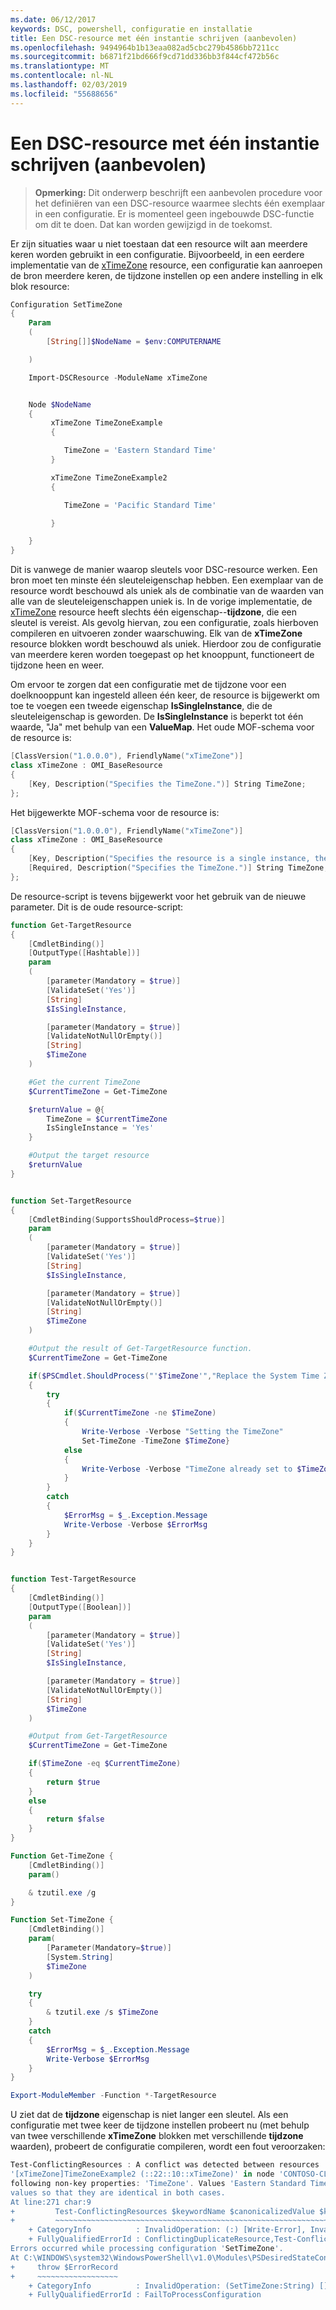 ```yaml
---
ms.date: 06/12/2017
keywords: DSC, powershell, configuratie en installatie
title: Een DSC-resource met één instantie schrijven (aanbevolen)
ms.openlocfilehash: 9494964b1b13eaa082ad5cbc279b4586bb7211cc
ms.sourcegitcommit: b6871f21bd666f9cd71dd336bb3f844cf472b56c
ms.translationtype: MT
ms.contentlocale: nl-NL
ms.lasthandoff: 02/03/2019
ms.locfileid: "55688656"
---
```

# <a name="writing-a-single-instance-dsc-resource-best-practice"></a>Een DSC-resource met één instantie schrijven (aanbevolen)

>**Opmerking:** Dit onderwerp beschrijft een aanbevolen procedure voor het definiëren van een DSC-resource waarmee slechts één exemplaar in een configuratie. Er is momenteel geen ingebouwde DSC-functie om dit te doen. Dat kan worden gewijzigd in de toekomst.

Er zijn situaties waar u niet toestaan dat een resource wilt aan meerdere keren worden gebruikt in een configuratie. Bijvoorbeeld, in een eerdere implementatie van de [xTimeZone](https://github.com/PowerShell/xTimeZone) resource, een configuratie kan aanroepen de bron meerdere keren, de tijdzone instellen op een andere instelling in elk blok resource:

```powershell
Configuration SetTimeZone
{
    Param
    (
        [String[]]$NodeName = $env:COMPUTERNAME

    )

    Import-DSCResource -ModuleName xTimeZone


    Node $NodeName
    {
         xTimeZone TimeZoneExample
         {

            TimeZone = 'Eastern Standard Time'
         }

         xTimeZone TimeZoneExample2
         {

            TimeZone = 'Pacific Standard Time'

         }

    }
}
```

Dit is vanwege de manier waarop sleutels voor DSC-resource werken. Een bron moet ten minste één sleuteleigenschap hebben. Een exemplaar van de resource wordt beschouwd als uniek als de combinatie van de waarden van alle van de sleuteleigenschappen uniek is. In de vorige implementatie, de [xTimeZone](https://github.com/PowerShell/xTimeZone) resource heeft slechts één eigenschap--**tijdzone**, die een sleutel is vereist. Als gevolg hiervan, zou een configuratie, zoals hierboven compileren en uitvoeren zonder waarschuwing. Elk van de **xTimeZone** resource blokken wordt beschouwd als uniek. Hierdoor zou de configuratie van meerdere keren worden toegepast op het knooppunt, functioneert de tijdzone heen en weer.

Om ervoor te zorgen dat een configuratie met de tijdzone voor een doelknooppunt kan ingesteld alleen één keer, de resource is bijgewerkt om toe te voegen een tweede eigenschap **IsSingleInstance**, die de sleuteleigenschap is geworden.
De **IsSingleInstance** is beperkt tot één waarde, "Ja" met behulp van een **ValueMap**. Het oude MOF-schema voor de resource is:

```powershell
[ClassVersion("1.0.0.0"), FriendlyName("xTimeZone")]
class xTimeZone : OMI_BaseResource
{
    [Key, Description("Specifies the TimeZone.")] String TimeZone;
};
```

Het bijgewerkte MOF-schema voor de resource is:

```powershell
[ClassVersion("1.0.0.0"), FriendlyName("xTimeZone")]
class xTimeZone : OMI_BaseResource
{
    [Key, Description("Specifies the resource is a single instance, the value must be 'Yes'"), ValueMap{"Yes"}, Values{"Yes"}] String IsSingleInstance;
    [Required, Description("Specifies the TimeZone.")] String TimeZone;
};
```

De resource-script is tevens bijgewerkt voor het gebruik van de nieuwe parameter. Dit is de oude resource-script:

```powershell
function Get-TargetResource
{
    [CmdletBinding()]
    [OutputType([Hashtable])]
    param
    (
        [parameter(Mandatory = $true)]
        [ValidateSet('Yes')]
        [String]
        $IsSingleInstance,

        [parameter(Mandatory = $true)]
        [ValidateNotNullOrEmpty()]
        [String]
        $TimeZone
    )

    #Get the current TimeZone
    $CurrentTimeZone = Get-TimeZone

    $returnValue = @{
        TimeZone = $CurrentTimeZone
        IsSingleInstance = 'Yes'
    }

    #Output the target resource
    $returnValue
}


function Set-TargetResource
{
    [CmdletBinding(SupportsShouldProcess=$true)]
    param
    (
        [parameter(Mandatory = $true)]
        [ValidateSet('Yes')]
        [String]
        $IsSingleInstance,

        [parameter(Mandatory = $true)]
        [ValidateNotNullOrEmpty()]
        [String]
        $TimeZone
    )

    #Output the result of Get-TargetResource function.
    $CurrentTimeZone = Get-TimeZone

    if($PSCmdlet.ShouldProcess("'$TimeZone'","Replace the System Time Zone"))
    {
        try
        {
            if($CurrentTimeZone -ne $TimeZone)
            {
                Write-Verbose -Verbose "Setting the TimeZone"
                Set-TimeZone -TimeZone $TimeZone}
            else
            {
                Write-Verbose -Verbose "TimeZone already set to $TimeZone"
            }
        }
        catch
        {
            $ErrorMsg = $_.Exception.Message
            Write-Verbose -Verbose $ErrorMsg
        }
    }
}


function Test-TargetResource
{
    [CmdletBinding()]
    [OutputType([Boolean])]
    param
    (
        [parameter(Mandatory = $true)]
        [ValidateSet('Yes')]
        [String]
        $IsSingleInstance,

        [parameter(Mandatory = $true)]
        [ValidateNotNullOrEmpty()]
        [String]
        $TimeZone
    )

    #Output from Get-TargetResource
    $CurrentTimeZone = Get-TimeZone

    if($TimeZone -eq $CurrentTimeZone)
    {
        return $true
    }
    else
    {
        return $false
    }
}

Function Get-TimeZone {
    [CmdletBinding()]
    param()

    & tzutil.exe /g
}

Function Set-TimeZone {
    [CmdletBinding()]
    param(
        [Parameter(Mandatory=$true)]
        [System.String]
        $TimeZone
    )

    try
    {
        & tzutil.exe /s $TimeZone
    }
    catch
    {
        $ErrorMsg = $_.Exception.Message
        Write-Verbose $ErrorMsg
    }
}

Export-ModuleMember -Function *-TargetResource
```

U ziet dat de **tijdzone** eigenschap is niet langer een sleutel. Als een configuratie met twee keer de tijdzone instellen probeert nu (met behulp van twee verschillende **xTimeZone** blokken met verschillende **tijdzone** waarden), probeert de configuratie compileren, wordt een fout veroorzaken:

```powershell
Test-ConflictingResources : A conflict was detected between resources '[xTimeZone]TimeZoneExample (::15::10::xTimeZone)' and
'[xTimeZone]TimeZoneExample2 (::22::10::xTimeZone)' in node 'CONTOSO-CLIENT'. Resources have identical key properties but there are differences in the
following non-key properties: 'TimeZone'. Values 'Eastern Standard Time' don't match values 'Pacific Standard Time'. Please update these property
values so that they are identical in both cases.
At line:271 char:9
+         Test-ConflictingResources $keywordName $canonicalizedValue $k ...
+         ~~~~~~~~~~~~~~~~~~~~~~~~~~~~~~~~~~~~~~~~~~~~~~~~~~~~~~~~~~~~~
    + CategoryInfo          : InvalidOperation: (:) [Write-Error], InvalidOperationException
    + FullyQualifiedErrorId : ConflictingDuplicateResource,Test-ConflictingResources
Errors occurred while processing configuration 'SetTimeZone'.
At C:\WINDOWS\system32\WindowsPowerShell\v1.0\Modules\PSDesiredStateConfiguration\PSDesiredStateConfiguration.psm1:3705 char:5
+     throw $ErrorRecord
+     ~~~~~~~~~~~~~~~~~~
    + CategoryInfo          : InvalidOperation: (SetTimeZone:String) [], InvalidOperationException
    + FullyQualifiedErrorId : FailToProcessConfiguration
```